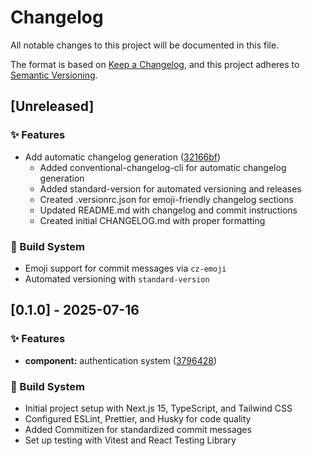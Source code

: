 # Changelog

All notable changes to this project will be documented in this file.

The format is based on [Keep a Changelog](https://keepachangelog.com/en/1.0.0/),
and this project adheres to [Semantic Versioning](https://semver.org/spec/v2.0.0.html).

## [Unreleased]

### ✨ Features

- Add automatic changelog generation ([32166bf](https://github.com/tanawat011/my-next-tools/commit/32166bf0c45e77d41160856c6d8e73103591240a))
  - Added conventional-changelog-cli for automatic changelog generation
  - Added standard-version for automated versioning and releases
  - Created .versionrc.json for emoji-friendly changelog sections
  - Updated README.md with changelog and commit instructions
  - Created initial CHANGELOG.md with proper formatting

### 🔧 Build System

- Emoji support for commit messages via `cz-emoji`
- Automated versioning with `standard-version`

## [0.1.0] - 2025-07-16

### ✨ Features

- **component:** authentication system ([3796428](https://github.com/tanawat011/my-next-tools/commit/3796428d716c6b45a0242d464f1c2247ae68c034))

### 🔧 Build System

- Initial project setup with Next.js 15, TypeScript, and Tailwind CSS
- Configured ESLint, Prettier, and Husky for code quality
- Added Commitizen for standardized commit messages
- Set up testing with Vitest and React Testing Library
